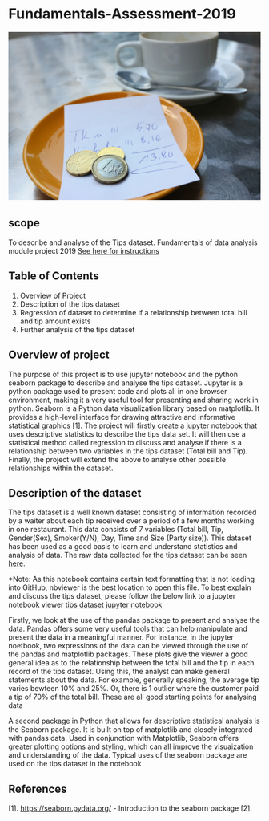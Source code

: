 # Fundamentals-Assessment-2019
![tipping](Images/tipping.png)
## scope
To describe and analyse of the Tips dataset. Fundamentals of data analysis module project 2019
[See here for instructions](https://github.com/ianmcloughlin/project-2019-fundda/raw/master/project.pdf)
## Table of Contents
1. Overview of Project
2. Description of the tips dataset
3. Regression of dataset to determine if a relationship between total bill and tip amount exists
4. Further analysis of the tips dataset

## Overview of project
The purpose of this project is to use jupyter notebook and the python seaborn package to describe and analyse the tips dataset. Jupyter is a python package used to present code and plots all in one browser environment, making it a very useful tool for presenting and sharing work in python. Seaborn is a Python data visualization library based on matplotlib. It provides a high-level interface for drawing attractive and informative statistical graphics [1]. The project will firstly create a jupyter notebook that uses descriptive statistics to describe the tips data set. It will then use a statistical method called regression to discuss and analyse if there is a relationship between two variables in the tips dataset (Total bill and Tip). Finally, the project will extend the above to analyse other possible relationships within the dataset.

## Description of the dataset
The tips dataset is a well known dataset consisting of information recorded by a waiter about each tip received over a period of a few months working in one restaurant. This data consists of 7 variables (Total bill, Tip, Gender(Sex), Smoker(Y/N), Day, Time and Size (Party size)). This dataset has been used as a good basis to learn and understand statistics and analysis of data. The raw data collected for the tips dataset can be seen [here](/Data/tips.csv).

*Note: As this notebook contains certain text formatting that is not loading into GitHub, nbviewer is the best location to open this file. To best explain and discuss the tips dataset, please follow the below link to a jupyter notebook viewer
[tips dataset jupyter notebook](https://nbviewer.jupyter.org/github/BarryClarke/Fundamentals---Assessment-2019/blob/master/Tips%20dataset.ipynb)

Firstly, we look at the use of the pandas package to present and analyse the data. Pandas offers some very useful tools that can help manipulate and present the data in a meaningful manner. For instance, in the jupyter noetbook, two expressions of the data can be viewed through the use of the pandas and matplotlib packages. These plots give the viewer a good general idea as to the relationship between the total bill and the tip in each record of the tips dataset. Using this, the analyst can make general statements about the data. For example, generally speaking, the average tip varies bewteen 10% and 25%. Or, there is 1 outlier where the customer paid a tip of 70% of the total bill. These are all good starting points for analysing data 

A second package in Python that allows for descriptive statistical analysis is the Seaborn package. It is built on top of matplotlib and closely integrated with pandas data. Used in conjunction with Matplotlib, Seaborn offers greater plotting options and styling, which can all improve the visuaization and understanding of the data. Typical uses of the seaborn package are used on the tips dataset in the notebook 

## References
[1]. https://seaborn.pydata.org/ - Introduction to the seaborn package
[2]. 







